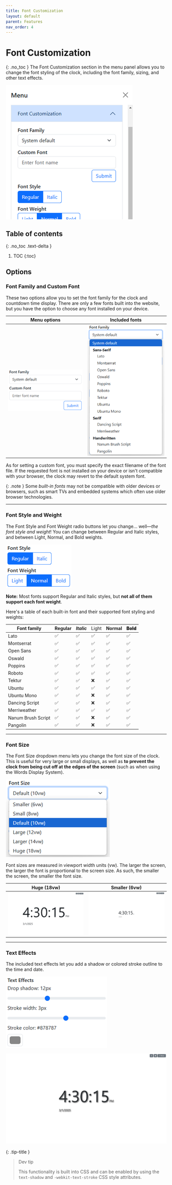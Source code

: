 ```yaml
---
title: Font Customization
layout: default
parent: Features
nav_order: 4
---
```

# Font Customization
{: .no_toc }
The Font Customization section in the menu panel allows you to change the font styling of the clock, including the font family, sizing, and other text effects.

![A screenshot of the Font Customization menu options.](/assets/images/docs-Features/fontcustomization/fontcustomization.png)

## Table of contents
{: .no_toc .text-delta }
1. TOC
{:toc}

## Options
### Font Family and Custom Font
These two options allow you to set the font family for the clock and countdown time display. There are only a few fonts built into the website, but you have the option to choose any font installed on your device.

| Menu options | Included fonts |
| --- | --- |
| ![A screenshot of the Font Family and Custom Font dropdown menus.](/assets/images/docs-Features/fontcustomization/fontfamily.png) | ![A screenshot of the Font Family dropdown menu with all the included, built-in fonts](/assets/images/docs-Features/fontcustomization/fontfamily-dropdown.png) |

As for setting a custom font, you must specify the exact filename of the font file. If the requested font is not installed on your device or isn't compatible with your browser, the clock may revert to the default system font.

{: .note }
Some *built-in fonts* may not be compatible with older devices or browsers, such as smart TVs and embedded systems which often use older browser technologies.
<hr>

### Font Style and Weight
The Font Style and Font Weight radio buttons let you change... well—*the font style and weight*! You can change between Regular and Italic styles, and between Light, Normal, and Bold weights.

![A screenshot of the Font Style and Font Weight radio buttons.](/assets/images/docs-Features/fontcustomization/fontstyleweight.png)

**Note:** Most fonts support Regular and Italic styles, but **not all of them support each font weight**.

Here's a table of each built-in font and their supported font styling and weights:

| Font family | Regular | *Italic* | <span style="font-weight: lighter;">Light</span> | Normal | <span style="font-weight: bolder;">Bold</span> |
| --- | --- | --- | --- | --- | --- |
| Lato | ✅ | ✅ | ✅ | ✅ | ✅ |
| Montserrat | ✅ | ✅ | ✅ | ✅ | ✅ |
| Open Sans | ✅ | ✅ | ✅ | ✅ | ✅ |
| Oswald | ✅ | ✅ | ✅ | ✅ | ✅ |
| Poppins | ✅ | ✅ | ✅ | ✅ | ✅ |
| Roboto | ✅ | ✅ | ✅ | ✅ | ✅ |
| Tektur | ✅ | ✅ | ❌ | ✅ | ✅ |
| Ubuntu | ✅ | ✅ | ✅ | ✅ | ✅ |
| Ubuntu Mono | ✅ | ✅ | ❌ | ✅ | ✅ |
| Dancing Script | ✅ | ✅ | ❌ | ✅ | ✅ |
| Merriweather | ✅ | ✅ | ✅ | ✅ | ✅ |
| Nanum Brush Script | ✅ | ✅ | ❌ | ✅ | ✅ |
| Pangolin | ✅ | ✅ | ❌ | ✅ | ✅ |

<hr>

### Font Size
The Font Size dropdown menu lets you change the font size of the clock. This is useful for very large or small displays, as well as **to prevent the clock from being cut off at the edges of the screen** (such as when using the Words Display System).

![A screenshot of the Font Size dropdown menu and its options.](/assets/images/docs-Features/fontcustomization/fontsize.png)

Font sizes are measured in viewport width units (vw). The larger the screen, the larger the font is proportional to the screen size. As such, the smaller the screen, the smaller the font size.

| Huge (18vw) | Smaller (6vw) |
| --- | --- |
| ![A screenshot of the clock with the "Huge (18vw)" font size option selected.](/assets/images/docs-Features/fontcustomization/fontsize-huge.png) | ![A screenshot of the clock with the "Smaller (6vw)" font size option selected.](/assets/images/docs-Features/fontcustomization/fontsize-smaller.png) |

<hr>

### Text Effects
The included text effects let you add a shadow or colored stroke outline to the time and date.

![A screenshot of the Text Effects menu options.](/assets/images/docs-Features/fontcustomization/texteffects.png)

![An example of the use of text effects. A 12px drop shadow and a gray, 3px wide stroke outline is added.](/assets/images/docs-Features/fontcustomization/texteffects-example.png)

{: .tip-title }
> Dev tip
>
> This functionality is built into CSS and can be enabled by using the `text-shadow` and `-webkit-text-stroke` CSS style attributes.
